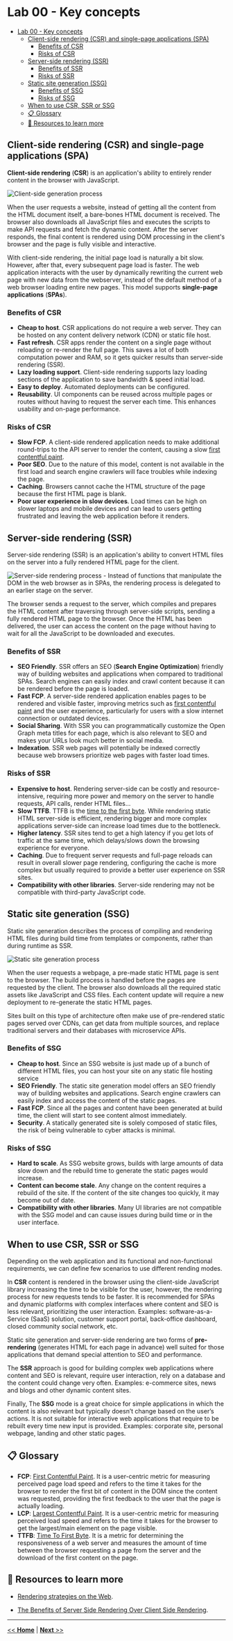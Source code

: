 # Lab 00 - Key concepts

- [Lab 00 - Key concepts](#lab-00---key-concepts)
  - [Client-side rendering (CSR) and single-page applications (SPA)](#client-side-rendering-csr-and-single-page-applications-spa)
    - [Benefits of CSR](#benefits-of-csr)
    - [Risks of CSR](#risks-of-csr)
  - [Server-side rendering (SSR)](#server-side-rendering-ssr)
    - [Benefits of SSR](#benefits-of-ssr)
    - [Risks of SSR](#risks-of-ssr)
  - [Static site generation (SSG)](#static-site-generation-ssg)
    - [Benefits of SSG](#benefits-of-ssg)
    - [Risks of SSG](#risks-of-ssg)
  - [When to use CSR, SSR or SSG](#when-to-use-csr-ssr-or-ssg)
  - [📋 Glossary](#-glossary)
  - [📖 Resources to learn more](#-resources-to-learn-more)

## Client-side rendering (CSR) and single-page applications (SPA)

**Client-side rendering** (**CSR**) is an application's ability to entirely render content in the browser with JavaScript.

![Client-side generation process](../../resources/images/csr.png)

When the user requests a website, instead of getting all the content from the HTML document itself, a bare-bones HTML document is received. The browser also downloads all JavaScript files and executes the scripts to make API requests and fetch the dynamic content. After the server responds, the final content is rendered using DOM processing in the client's browser and the page is fully visible and interactive.

With client-side rendering, the initial page load is naturally a bit slow. However, after that, every subsequent page load is faster. The web application interacts with the user by dynamically rewriting the current web page with new data from the webserver, instead of the default method of a web browser loading entire new pages. This model supports **single-page applications** (**SPAs**).

### Benefits of CSR

- **Cheap to host**. CSR applications do not require a web server. They can be hosted on any content delivery network (CDN) or static file host.
- **Fast refresh**. CSR apps render the content on a single page without reloading or re-render the full page. This saves a lot of both computation power and RAM, so it gets quicker results than server-side rendering (SSR).
- **Lazy loading support**. Client-side rendering supports lazy loading sections of the application to save bandwidth & speed initial load.
- **Easy to deploy**. Automated deployments can be configured.
- **Reusability**. UI components can be reused across multiple pages or routes without having to request the server each time. This enhances usability and on-page performance.

### Risks of CSR

- **Slow FCP**. A client-side rendered application needs to make additional round-trips to the API server to render the content, causing a slow [first contentful paint](#additional-concepts).
- **Poor SEO**. Due to the nature of this model, content is not available in the first load and search engine crawlers will face troubles while indexing the page.
- **Caching**. Browsers cannot cache the HTML structure of the page because the first HTML page is blank.
- **Poor user experience in slow devices**. Load times can be high on slower laptops and mobile devices and can lead to users getting frustrated and leaving the web application before it renders.

## Server-side rendering (SSR)

Server-side rendering (SSR) is an application's ability to convert HTML files on the server into a fully rendered HTML page for the client.

![Server-side rendering process - Instead of functions that manipulate the DOM in the web browser as in SPAs, the rendering process is delegated to an earlier stage on the server.](../../resources/images/ssr.png)

The browser sends a request to the server, which compiles and prepares the HTML content after traversing through server-side scripts, sending a fully rendered HTML page to the browser. Once the HTML has been delivered, the user can access the content on the page without having to wait for all the JavaScript to be downloaded and executes.

### Benefits of SSR

- **SEO Friendly**. SSR offers an SEO (**Search Engine Optimization**) friendly way of building websites and applications when compared to traditional SPAs. Search engines can easily index and crawl content because it can be rendered before the page is loaded.
- **Fast FCP**. A server-side rendered application enables pages to be rendered and visible faster, improving metrics such as [first contentful paint](#additional-concepts) and the user experience, particularly for users with a slow internet connection or outdated devices.
- **Social Sharing**. With SSR you can programmatically customize the Open Graph meta titles for each page, which is also relevant to SEO and makes your URLs look much better in social media.
- **Indexation**. SSR web pages will potentially be indexed correctly because web browsers prioritize web pages with faster load times.

### Risks of SSR

- **Expensive to host**. Rendering server-side can be costly and resource-intensive, requiring more power and memory on the server to handle requests, API calls, render HTML files...
- **Slow TTFB**. TTFB is the [time to the first byte](#additional-concepts). While rendering static HTML server-side is efficient, rendering bigger and more complex applications server-side can increase load times due to the bottleneck.
- **Higher latency**. SSR sites tend to get a high latency if you get lots of traffic at the same time, which delays/slows down the browsing experience for everyone.
- **Caching**. Due to frequent server requests and full-page reloads can result in overall slower page rendering, configuring the cache is more complex but usually required to provide a better user experience on SSR sites.
- **Compatibility with other libraries**. Server-side rendering may not be compatible with third-party JavaScript code.

## Static site generation (SSG)

Static site generation describes the process of compiling and rendering HTML files during build time from templates or components, rather than during runtime as SSR.

![Static site generation process](../../resources/images/ssg.png)

When the user requests a webpage, a pre-made static HTML page is sent to the browser. The build process is handled before the pages are requested by the client. The browser also downloads all the required static assets like JavaScript and CSS files. Each content update will require a new deployment to re-generate the static HTML pages.

Sites built on this type of architecture often make use of pre-rendered static pages served over CDNs, can get data from multiple sources, and replace traditional servers and their databases with microservice APIs.

### Benefits of SSG

- **Cheap to host**. Since an SSG website is just made up of a bunch of different HTML files, you can host your site on any static file hosting service
- **SEO Friendly**. The static site generation model offers an SEO friendly way of building websites and applications. Search engine crawlers can easily index and access the content of the static pages.
- **Fast FCP**. Since all the pages and content have been generated at build time, the client will start to see content almost immediately.
- **Security**. A statically generated site is solely composed of static files, the risk of being vulnerable to cyber attacks is minimal.

### Risks of SSG

- **Hard to scale**. As SSG website grows, builds with large amounts of data slow down and the rebuild time to generate the static pages would increase.
- **Content can become stale**. Any change on the content requires a rebuild of the site. If the content of the site changes too quickly, it may become out of date.
- **Compatibility with other libraries**. Many UI libraries are not compatible with the SSG model and can cause issues during build time or in the user interface.

## When to use CSR, SSR or SSG

Depending on the web application and its functional and non-functional requirements, we can define few scenarios to use different rending modes.

In **CSR** content is rendered in the browser using the client-side JavaScript library increasing the time to be visible for the user, however, the rendering process for new requests tends to be faster. It is recommended for SPAs and dynamic platforms with complex interfaces where content and SEO is less relevant, prioritizing the user interaction. Examples: software-as-a-Service (SaaS) solution, customer support portal, back-office dashboard, closed community social network, etc.

Static site generation and server-side rendering are two forms of **pre-rendering** (generates HTML for each page in advance) well suited for those applications that demand special attention to SEO and performance.

The **SSR** approach is good for building complex web applications where content and SEO is relevant, require user interaction, rely on a database and the content could change very often. Examples: e-commerce sites, news and blogs and other dynamic content sites.

Finally, The **SSG** mode is a great choice for simple applications in which the content is also relevant but typically doesn’t change based on the user’s actions. It is not suitable for interactive web applications that require to be rebuilt every time new input is provided. Examples: corporate site, personal webpage, landing and other static pages.

## 📋 Glossary

- **FCP**: [First Contentful Paint](https://web.dev/fcp/). It is a user-centric metric for measuring perceived page load speed and refers to the time it takes for the browser to render the first bit of content in the DOM since the content was requested, providing the first feedback to the user that the page is actually loading.
- **LCP**: [Largest Contentful Paint](https://web.dev/lcp/). It is a user-centric metric for measuring perceived load speed and refers to the time it takes for the browser to get the largest/main element on the page visible.
- **TTFB**: [Time To First Byte](https://developer.mozilla.org/en-US/docs/Glossary/time_to_first_byte). It is a metric for determining the responsiveness of a web server and measures the amount of time between the browser requesting a page from the server and the download of the first content on the page.

## 📖 Resources to learn more

- [Rendering strategies on the Web](https://developers.google.com/web/updates/2019/02/rendering-on-the-web).

- [The Benefits of Server Side Rendering Over Client Side Rendering](https://medium.com/walmartglobaltech/the-benefits-of-server-side-rendering-over-client-side-rendering-5d07ff2cefe8).

---

[<< **Home**](../../) | [**Next** >>](../lab-01)
